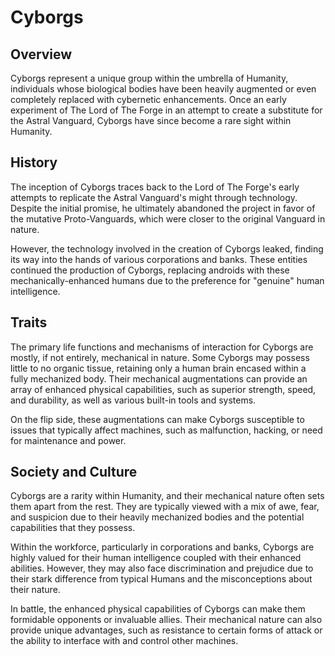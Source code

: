# Cyborgs

## Overview

Cyborgs represent a unique group within the umbrella of Humanity, individuals whose biological bodies have been heavily augmented or even completely replaced with cybernetic enhancements. Once an early experiment of The Lord of The Forge in an attempt to create a substitute for the Astral Vanguard, Cyborgs have since become a rare sight within Humanity.

## History

The inception of Cyborgs traces back to the Lord of The Forge's early attempts to replicate the Astral Vanguard's might through technology. Despite the initial promise, he ultimately abandoned the project in favor of the mutative Proto-Vanguards, which were closer to the original Vanguard in nature. 

However, the technology involved in the creation of Cyborgs leaked, finding its way into the hands of various corporations and banks. These entities continued the production of Cyborgs, replacing androids with these mechanically-enhanced humans due to the preference for "genuine" human intelligence. 

## Traits

The primary life functions and mechanisms of interaction for Cyborgs are mostly, if not entirely, mechanical in nature. Some Cyborgs may possess little to no organic tissue, retaining only a human brain encased within a fully mechanized body. Their mechanical augmentations can provide an array of enhanced physical capabilities, such as superior strength, speed, and durability, as well as various built-in tools and systems. 

On the flip side, these augmentations can make Cyborgs susceptible to issues that typically affect machines, such as malfunction, hacking, or need for maintenance and power.

## Society and Culture

Cyborgs are a rarity within Humanity, and their mechanical nature often sets them apart from the rest. They are typically viewed with a mix of awe, fear, and suspicion due to their heavily mechanized bodies and the potential capabilities that they possess.

Within the workforce, particularly in corporations and banks, Cyborgs are highly valued for their human intelligence coupled with their enhanced abilities. However, they may also face discrimination and prejudice due to their stark difference from typical Humans and the misconceptions about their nature.

In battle, the enhanced physical capabilities of Cyborgs can make them formidable opponents or invaluable allies. Their mechanical nature can also provide unique advantages, such as resistance to certain forms of attack or the ability to interface with and control other machines.

